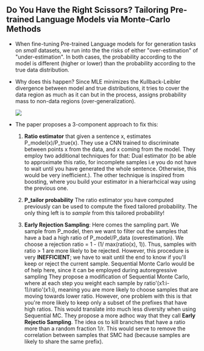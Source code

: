 ## Do You Have the Right Scissors? Tailoring Pre-trained Language Models via Monte-Carlo Methods



* When fine-tuning Pre-trained Language models for for generation tasks on *small* datasets, we run into the the risks of either "over-estimation" of "under-estimation". In both cases, the probability according to the model is different (higher or lower) than the probability according to the true data distribution.

* Why does this happen? Since MLE minimizes the Kullback-Leibler divergence between model and true distributions, it tries to cover the data region as much as it can but in the process, assigns probability mass to non-data regions (over-generalization).

  
  ![](https://imgur.com/h5gQPZF)

* The paper proposes a 3-component approach to fix this:
  1. **Ratio estimator** that given a sentence x, estimates P_model(x)/P_true(x). They use a CNN trained to discriminate between points x from the data, and x coming from the model. They employ two additional techniques for that: Dual estimator (to be able to approximate this ratio, for incomplete samples i.e you do not have to wait until you have generated the whole sentence. Otherwise, this would be very inefficient.). The other technique is inspired from boosting, where you build your estimator in a hierarhcical way using the previous one.

  
  2. **P_tailor probability** The ratio estimator you have computed previously can be used to compute the fixed tailored probability. The only thing left is to *sample* from this tailored probability!
  
  
  3. **Early Rejection Sampling**: Here comes the sampling part. We sample from P_model, then we want to filter out the samples that have a bad a high ratio of P_model/P_data (overestimation).  We choose a rejection ratio = 1 - (1/ max(ratio(x), 1)). Thus, samples with ratio > 1 are more likely to be rejected. However, this procedure is very **INEFFICIENT**; we have to wait until the end to know if you'll keep or reject the current sample. Sequential Monte Carlo would be of help here, since it can be employed during autoregressive sampling  They propose a modification of Sequential Monte Carlo, where at each step you weight each sample by ratio'(x1:i-1)/ratio'(x1:i), meaning you are more likely to choose samples that are moving towards lower ratio. However, one problem with this is that you're more likely to keep only a subset of the prefixes that have high ratios. This would translate into much less diversity when using Sequential MC. They propose a more adhoc way that they call **Early Rejectio Sampling**. The idea os to kill branches that have a ratio more than a random fraction 1/r. This would serve to remove the correlation between samples that SMC had (because samples are likely to share the same prefix).
  
  

